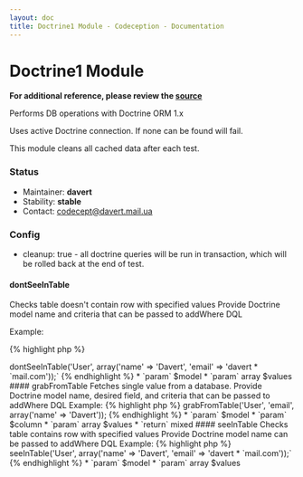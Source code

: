```yaml
---
layout: doc
title: Doctrine1 Module - Codeception - Documentation
---
```


# Doctrine1 Module

**For additional reference, please review the [source](https://github.com/Codeception/Codeception/tree/master/src/Codeception/Module/Doctrine1.php)**


Performs DB operations with Doctrine ORM 1.x

Uses active Doctrine connection. If none can be found will fail.

This module cleans all cached data after each test.

### Status

* Maintainer: **davert**
* Stability: **stable**
* Contact: codecept@davert.mail.ua

### Config
* cleanup: true - all doctrine queries will be run in transaction, which will be rolled back at the end of test.










































#### dontSeeInTable
 
Checks table doesn't contain row with specified values
Provide Doctrine model name and criteria that can be passed to addWhere DQL

Example:

{% highlight php %}

<?php
$I->dontSeeInTable('User', array('name' => 'Davert', 'email' => 'davert * `mail.com'));` 


{% endhighlight %}

 * `param`  $model
 * `param`  array $values





#### grabFromTable
 
Fetches single value from a database.
Provide Doctrine model name, desired field, and criteria that can be passed to addWhere DQL

Example:

{% highlight php %}

<?php
$mail = $I->grabFromTable('User', 'email', array('name' => 'Davert'));


{% endhighlight %}

 * `param`  $model
 * `param`  $column
 * `param`  array $values
 * `return`  mixed






#### seeInTable
 
Checks table contains row with specified values
Provide Doctrine model name can be passed to addWhere DQL

Example:

{% highlight php %}

<?php
$I->seeInTable('User', array('name' => 'Davert', 'email' => 'davert * `mail.com'));` 


{% endhighlight %}

 * `param`  $model
 * `param`  array $values


